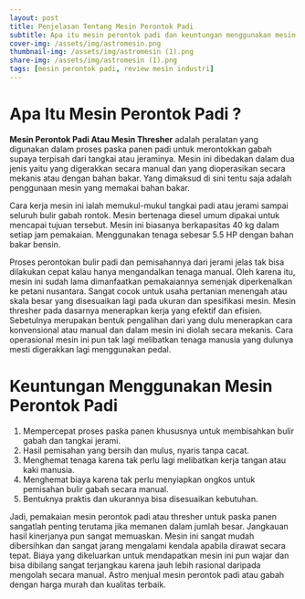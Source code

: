 ```yaml
---
layout: post
title: Penjelasan Tentang Mesin Perontok Padi
subtitle: Apa itu mesin perontok padi dan keuntungan menggunakan mesin perontok padi
cover-img: /assets/img/astromesin.png
thumbnail-img: /assets/img/astromesin (1).png
share-img: /assets/img/astromesin (1).png
tags: [mesin perontok padi, review mesin industri]
---
```


# Apa Itu Mesin Perontok Padi ?

**Mesin Perontok Padi Atau Mesin Thresher** adalah peralatan yang digunakan dalam proses paska panen padi untuk merontokkan gabah supaya terpisah dari tangkai atau jeraminya. Mesin ini dibedakan dalam dua jenis yaitu yang digerakkan secara manual dan yang dioperasikan secara mekanis atau dengan bahan bakar. Yang dimaksud di sini tentu saja adalah penggunaan mesin yang memakai bahan bakar.

Cara kerja mesin ini ialah memukul-mukul tangkai padi atau jerami sampai seluruh bulir gabah rontok. Mesin bertenaga diesel umum dipakai untuk mencapai tujuan tersebut. Mesin ini biasanya berkapasitas 40 kg dalam setiap jam pemakaian. Menggunakan tenaga sebesar 5.5 HP dengan bahan bakar bensin.

Proses perontokan bulir padi dan pemisahannya dari jerami jelas tak bisa dilakukan cepat kalau hanya mengandalkan tenaga manual. Oleh karena itu, mesin ini sudah lama dimanfaatkan pemakaiannya semenjak diperkenalkan ke petani nusantara. Sangat cocok untuk usaha pertanian menengah atau skala besar yang disesuaikan lagi pada ukuran dan spesifikasi mesin.
Mesin thresher pada dasarnya menerapkan kerja yang efektif dan efisien. Sebetulnya merupakan bentuk pengalihan dari yang dulu menerapkan cara konvensional atau manual dan dalam mesin ini diolah secara mekanis. Cara operasional mesin ini pun tak lagi melibatkan tenaga manusia yang dulunya mesti digerakkan lagi menggunakan pedal.

# Keuntungan Menggunakan Mesin Perontok Padi

1.	Mempercepat proses paska panen khususnya untuk membisahkan bulir gabah dan tangkai jerami.
2.	Hasil pemisahan yang bersih dan mulus, nyaris tanpa cacat.
3.	Menghemat tenaga karena tak perlu lagi melibatkan kerja tangan atau kaki manusia.
4.	Menghemat biaya karena tak perlu menyiapkan ongkos untuk pemisahan bulir gabah secara manual.
5.	Bentuknya praktis dan ukurannya bisa disesuaikan kebutuhan.


Jadi, pemakaian mesin perontok padi atau thresher untuk paska panen sangatlah penting terutama jika memanen dalam jumlah besar. Jangkauan hasil kinerjanya pun sangat memuaskan. Mesin ini sangat mudah dibersihkan dan sangat jarang mengalami kendala apabila dirawat secara tepat. Biaya yang dikeluarkan untuk mendapatkan mesin ini pun wajar dan bisa dibilang sangat terjangkau karena jauh lebih rasional daripada mengolah secara manual. Astro menjual mesin perontok padi atau gabah dengan harga murah dan kualitas terbaik. 


